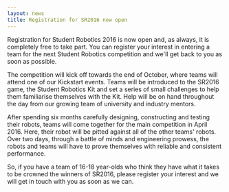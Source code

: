```yaml
---
layout: news
title: Registration for SR2016 now open
---
```


Registration for Student Robotics 2016 is now open and, as always, it is 
completely free to take part. You can register your interest in entering a team 
for the next Student Robotics competition and we'll get back to you as soon as 
possible.

The competition will kick off towards the end of October, where teams will 
attend one of our Kickstart events. Teams will be introduced to the SR2016 game,
the Student Robotics Kit and set a series of small challenges to help them 
familiarise themselves with the Kit. Help will be on hand throughout the day 
from our growing team of university and industry mentors.

After spending six months carefully designing, constructing and testing their 
robots, teams will come together for the main competition in April 2016. Here, 
their robot will be pitted against all of the other teams' robots. Over two 
days, through a battle of minds and engineering prowess, the robots and teams 
will have to prove themselves with reliable and consistent performance.

So, if you have a team of 16-18 year-olds who think they have what it takes to 
be crowned the winners of SR2016, please register your interest and we will get 
in touch with you as soon as we can.

